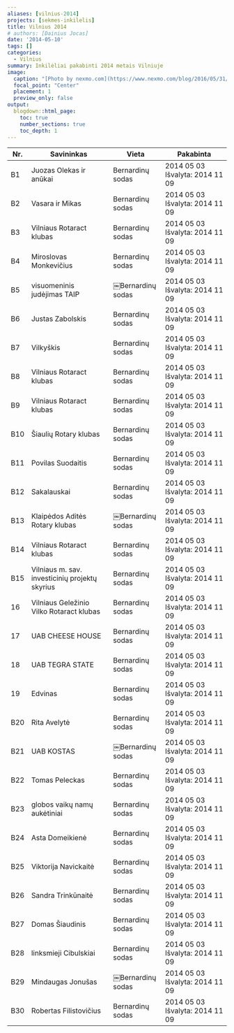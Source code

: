 ```yaml
---
aliases: [vilnius-2014]
projects: [sekmes-inkilelis]
title: Vilnius 2014
# authors: [Dainius Jocas]
date: '2014-05-10'
tags: []
categories:
  - Vilnius
summary: Inkilėliai pakabinti 2014 metais Vilniuje
image:
  caption: "[Photo by nexmo.com](https://www.nexmo.com/blog/2016/05/31/building-sms-google-sheets-application-aws-lambda-dr)"
  focal_point: "Center"
  placement: 1
  preview_only: false
output:
  blogdown::html_page:
    toc: true
    number_sections: true
    toc_depth: 1
---
```

| Nr. | Savininkas | Vieta | Pakabinta |
|-----|------------|-------|------|
|B1|Juozas Olekas ir anūkai|Bernardinų sodas|2014 05 03 Išvalyta: 2014 11 09|                        
|B2|Vasara ir Mikas|Bernardinų sodas|2014 05 03 Išvalyta: 2014 11 09|                                
|B3|Vilniaus Rotaract klubas|Bernardinų sodas|2014 05 03 Išvalyta: 2014 11 09|                       
|B4|Miroslovas Monkevičius|Bernardinų sodas|2014 05 03 Išvalyta: 2014 11 09|                         
|B5|visuomeninis judėjimas TAIP|￼Bernardinų sodas|2014 05 03 Išvalyta: 2014 11 09|                   
|B6|Justas Zabolskis|Bernardinų sodas|2014 05 03 Išvalyta: 2014 11 09|                               
|B7|Vilkyškis|Bernardinų sodas|2014 05 03 Išvalyta: 2014 11 09|                                      
|B8|Vilniaus Rotaract klubas|Bernardinų sodas|2014 05 03 Išvalyta: 2014 11 09|                       
|B9|Vilniaus Rotaract klubas|Bernardinų sodas|2014 05 03 Išvalyta: 2014 11 09|                       
|B10|Šiaulių Rotary klubas|Bernardinų sodas|2014 05 03 Išvalyta: 2014 11 09|                         
|B11|Povilas Suodaitis|Bernardinų sodas|2014 05 03 Išvalyta: 2014 11 09|                             
|B12|Sakalauskai|Bernardinų sodas|2014 05 03 Išvalyta: 2014 11 09|                                   
|B13|Klaipėdos Aditės Rotary klubas|￼Bernardinų sodas|2014 05 03 Išvalyta: 2014 11 09|               
|B14|Vilniaus Rotaract klubas|Bernardinų sodas|2014 05 03 Išvalyta: 2014 11 09|                      
|B15|Vilniaus m. sav. investicinių projektų skyrius|Bernardinų sodas|2014 05 03 Išvalyta: 2014 11 09|
|16|Vilniaus Geležinio Vilko Rotaract klubas|Bernardinų sodas|2014 05 03 Išvalyta: 2014 11 09|       
|17|UAB CHEESE HOUSE|Bernardinų sodas|2014 05 03 Išvalyta: 2014 11 09|                               
|18|UAB TEGRA STATE|Bernardinų sodas|2014 05 03 Išvalyta: 2014 11 09|                                
|19|Edvinas|Bernardinų sodas|2014 05 03 Išvalyta: 2014 11 09|                                        
|B20|Rita Avelytė|Bernardinų sodas|2014 05 03 Išvalyta: 2014 11 09|                                  
|B21|UAB KOSTAS|￼Bernardinų sodas|2014 05 03 Išvalyta: 2014 11 09|                                   
|B22|Tomas Peleckas|Bernardinų sodas|2014 05 03 Išvalyta: 2014 11 09|                                
|B23|globos vaikų namų aukėtiniai|Bernardinų sodas|2014 05 03 Išvalyta: 2014 11 09|                  
|B24|Asta Domeikienė|Bernardinų sodas|2014 05 03 Išvalyta: 2014 11 09|                               
|B25|Viktorija Navickaitė|Bernardinų sodas|2014 05 03 Išvalyta: 2014 11 09|                          
|B26|Sandra Trinkūnaitė|Bernardinų sodas|2014 05 03 Išvalyta: 2014 11 09|                            
|B27|Domas Šiaudinis|Bernardinų sodas|2014 05 03 Išvalyta: 2014 11 09|                               
|B28|linksmieji Cibulskiai|Bernardinų sodas|2014 05 03 Išvalyta: 2014 11 09|                         
|B29|Mindaugas Jonušas|￼Bernardinų sodas|2014 05 03 Išvalyta: 2014 11 09|                            
|B30|Robertas Filistovičius|Bernardinų sodas|2014 05 03 Išvalyta: 2014 11 09|"                       